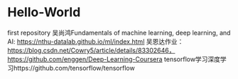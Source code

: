 # Hello-World
first repository
吴尚鸿Fundamentals of machine learning, deep learning, and AI: https://nthu-datalab.github.io/ml/index.html
吴恩达作业：https://blog.csdn.net/Cowry5/article/details/83302646，https://github.com/enggen/Deep-Learning-Coursera
tensorflow学习深度学习https://github.com/tensorflow/tensorflow
